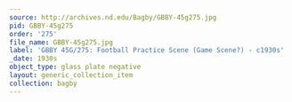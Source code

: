 ```yaml
---
source: http://archives.nd.edu/Bagby/GBBY-45g275.jpg
pid: GBBY-45g275
order: '275'
file_name: GBBY-45g275.jpg
label: 'GBBY 45G/275: Football Practice Scene (Game Scene?) - c1930s'
_date: 1930s
object_type: glass plate negative
layout: generic_collection_item
collection: bagby
---
```

